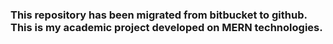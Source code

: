 ### This repository has been migrated from bitbucket to github. This is my academic project developed on MERN technologies. 

